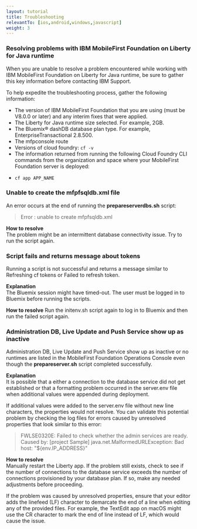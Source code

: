 ```yaml
---
layout: tutorial
title: Troubleshooting
relevantTo: [ios,android,windows,javascript]
weight: 3
---
```


### Resolving problems with IBM MobileFirst Foundation on Liberty for Java runtime	
When you are unable to resolve a problem encountered while working with IBM MobileFirst Foundation on Liberty for Java runtime, be sure to gather this key information before contacting IBM Support.

To help expedite the troubleshooting process, gather the following information:

* The version of IBM MobileFirst Foundation that you are using (must be V8.0.0 or later) and any interim fixes that were applied.
* The Liberty for Java runtime size selected. For example, 2GB.
* The Bluemix® dashDB database plan type. For example, EnterpriseTransactional 2.8.500.
* The mfpconsole route
* Versions of cloud foundry: `cf -v` 
* The information returned from running the following Cloud Foundry CLI commands from the organization and space where your MobileFirst  Foundation server is deployed:
 - `cf app APP_NAME`

### Unable to create the mfpfsqldb.xml file
An error occurs at the end of running the **prepareserverdbs.sh** script:

> Error : unable to create mfpfsqldb.xml

**How to resolve**  
The problem might be an intermittent database connectivity issue. Try to run the script again.

### Script fails and returns message about tokens	
Running a script is not successful and returns a message similar to Refreshing cf tokens or Failed to refresh token.

**Explanation**  
The Bluemix session might have timed-out. The user must be logged in to Bluemix before running the scripts.

**How to resolve**
Run the initenv.sh script again to log in to Bluemix and then run the failed script again.

### Administration DB, Live Update and Push Service show up as inactive	
Administration DB, Live Update and Push Service show up as inactive or no runtimes are listed in the MobileFirst Foundation Operations Console even though the **prepareserver.sh** script completed successfully.

**Explanation**  
It is possible that a either a connection to the database service did not get established or that a formatting problem occurred in the server.env file when additional values were appended during deployment.

If additional values were added to the server.env file without new line characters, the properties would not resolve. You can validate this potential problem by checking the log files for errors caused by unresolved properties that look similar to this error:

> FWLSE0320E: Failed to check whether the admin services are ready. Caused by: [project Sample] java.net.MalformedURLException: Bad host: "${env.IP_ADDRESS}"

**How to resolve**  
Manually restart the Liberty app. If the problem still exists, check to see if the number of connections to the database service exceeds the number of connections provisioned by your database plan. If so, make any needed adjustments before proceeding.

If the problem was caused by unresolved properties, ensure that your editor adds the linefeed (LF) character to demarcate the end of a line when editing any of the provided files. For example, the TextEdit app on macOS might use the CR character to mark the end of line instead of LF, which would cause the issue.

